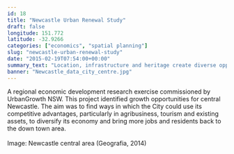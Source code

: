 ```yaml
---
id: 18
title: "Newcastle Urban Renewal Study"
draft: false
longitude: 151.772
latitude: -32.9266
categories: ["economics", "spatial planning"]
slug: "newcastle-urban-renewal-study"
date: "2015-02-19T07:54:00+00:00"
summary_text: "Location, infrastructure and heritage create diverse opportunities for central Newcastle"
banner: "Newcastle_data_city_centre.jpg"
---
```


A regional economic development research exercise commissioned by UrbanGrowth NSW. This project identified growth opportunities for central Newcastle. The aim was to find ways in which the City could use its competitive advantages, particularly in agribusiness, tourism and existing assets, to diversify its economy and bring more jobs and residents back to the down town&nbsp;area.&nbsp;<br><br><span class="wysiwyg-color-silver">Image: Newcastle central area (Geografia, 2014)</span>
